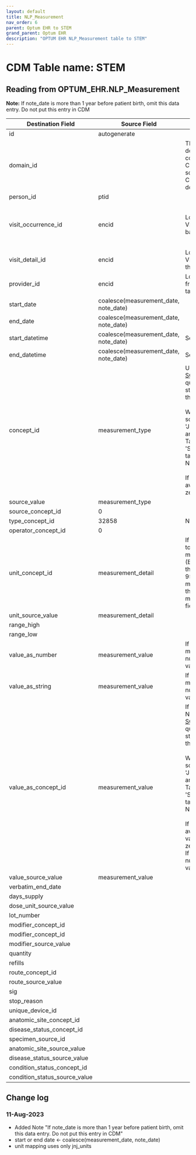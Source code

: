 ```yaml
---
layout: default
title: NLP_Measurement
nav_order: 6
parent: Optum EHR to STEM
grand_parent: Optum EHR
description: "OPTUM EHR NLP_Measurement table to STEM"
---
```


# CDM Table name: STEM

## Reading from OPTUM_EHR.NLP_Measurement

**Note:** If note_date is more than 1 year before patient birth, omit this data entry. Do not put this entry in CDM

|     Destination Field    |     Source Field    |     Logic    |     Comment    |
|-|-|-|-|
| id | autogenerate  | | |
| domain_id |   | This should be the domain_id of the standard concept in the CONCEPT_ID field. If a source code is mapped to CONCEPT_ID 0, put the domain_id as Observation.| |
| person_id | ptid | | |
| visit_occurrence_id | encid | Lookup the VISIT_OCCURRENCE_ID based on the encid |If encid is blank then use note_date to determine which VISIT_OCCURRENCE_ID the diagnosis should be associated to|
| visit_detail_id| encid | Lookup the VISIT_DETAIL_ID based on the encid|If encid is blank then leave VISIT_DETAIL_ID blank|
| provider_id |  encid | Lookup the PROVIDER_ID from the VISIT_DETAIL table using the encid|If encid is blank then leave PROVIDER_ID blank|
| start_date | coalesce(measurement_date, note_date)  | | |
| end_date | coalesce(measurement_date, note_date) | | | 
| start_datetime | coalesce(measurement_date, note_date) | Set time to midnight| |
| end_datetime | coalesce(measurement_date, note_date)| Set time to midnight| |
| concept_id |measurement_type |Use the [SOURCE_TO_STANDARD](https://github.com/OHDSI/ETL-LambdaBuilder/blob/master/docs/Standard%20Queries/SOURCE_TO_STANDARD.sql) query to map the code to standard concept(s) with the following filters: <br> <br>  Where source_vocabulary_id = 'JNJ_OPTUM_EHR_NLPM'  and Target_standard_concept = 'S'  and target_invalid_reason is NULL<br><br>If there is no mapping available, set concept_id to zero.| |
|source_value|measurement_type|||
| source_concept_id |0 || |
| type_concept_id | 32858  | NLP| | 
| operator_concept_id |0 | | |
| unit_concept_id | measurement_detail | If the inbound record maps to measurement_concept_id = (Body mass index), then set the unit_concept_id to 9531 (kilogram per square meter). Otherwise, match to the JNJ_UNITS STCM. If no match is found, set this field to 0.| |
| unit_source_value | measurement_detail | | |
| range_high | |  | | 
| range_low |  | | |
| value_as_number | measurement_value | If value of measurement_value is numeric put in value_as_number| |
| value_as_string | measurement_value | If value of measurement_value is NOT numeric put in value_as_string | |
| value_as_concept_id | measurement_value |If value of obs_result is NOT numeric use the [SOURCE_TO_STANDARD](https://github.com/OHDSI/ETL-LambdaBuilder/blob/master/docs/Standard%20Queries/SOURCE_TO_STANDARD.sql) query to map the code to standard concept(s) with the following filters: <br> <br>  Where source_vocabulary_id = 'JNJ_OPTUM_EHR_LABRES'  and Target_standard_concept = 'S'  and target_invalid_reason is NULL<br><br>If there is no mapping available, set value_as_concept_id to zero.<br>If  value of obs_result is numeric OR null, set value_as_concept_id to null  | |
| value_source_value | measurement_value | | |
| verbatim_end_date |   | | |
| days_supply |  | | |
| dose_unit_source_value |  | | |
| lot_number |  | | |
| modifier_concept_id |   | | |
| modifier_concept_id |  | | |
| modifier_source_value |  | | |
| quantity |  | | |
| refills |  | | |
| route_concept_id |  | | |
| route_source_value |  | | |
| sig |   | | |
| stop_reason |  | | |
| unique_device_id |  | | |
| anatomic_site_concept_id |  | | |
| disease_status_concept_id |   | | |
| specimen_source_id | | | |
| anatomic_site_source_value |  | | |
| disease_status_source_value |  | | |
| condition_status_concept_id | | | |
| condition_status_source_value | | | |

## Change log

### 11-Aug-2023
- Added Note "If note_date is more than 1 year before patient birth, omit this data entry. Do not put this entry in CDM"
- start or end date <- coalesce(measurement_date, note_date)
- unit mapping uses only jnj_units